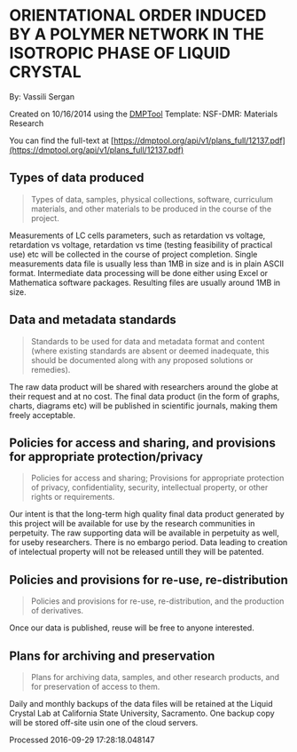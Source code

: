 # ORIENTATIONAL ORDER INDUCED BY A POLYMER NETWORK IN THE ISOTROPIC PHASE OF LIQUID CRYSTAL

By: Vassili Sergan

Created on 10/16/2014 using the [DMPTool](https://dmp.cdlib.org/) Template: NSF-DMR: Materials Research

You can find the full-text at [https://dmptool.org/api/v1/plans_full/12137.pdf](https://dmptool.org/api/v1/plans_full/12137.pdf) 

## Types of data produced

> Types of data, samples, physical collections, software, curriculum materials, and other materials to be produced in the course of the project.

Measurements of LC cells parameters, such as retardation vs voltage, retardation vs voltage, retardation vs time (testing feasibility of practical use) etc will be collected in the course of project completion. Single measurements data file is usually less than 1MB in size and is in plain ASCII format. Intermediate data processing will be done either using Excel or Mathematica software packages. Resulting files are usually around 1MB in size.


## Data and metadata standards

> Standards to be used for data and metadata format and content (where existing standards are absent or deemed inadequate, this should be documented along with any proposed solutions or remedies).

The raw data product will be shared with researchers around the globe at their request and at no cost. The final data product (in the form of graphs, charts, diagrams etc) will be published in scientific journals, making them freely acceptable.


## Policies for access and sharing, and provisions for appropriate protection/privacy

> Policies for access and sharing; Provisions for appropriate protection of privacy, confidentiality, security, intellectual property, or other rights or requirements.

Our intent is that the long-term high quality final data product generated by this project will be available for use by the research communities in perpetuity. The raw supporting data will be available in perpetuity as well, for useby researchers. There is no embargo period. Data leading to creation of intelectual property will not be released untill they will be patented.


## Policies and provisions for re-use, re-distribution

> Policies and provisions for re-use, re-distribution, and the production of derivatives.

Once our data is published, reuse will be free to anyone interested.


## Plans for archiving and preservation

> Plans for archiving data, samples, and other research products, and for preservation of access to them.

Daily and monthly backups of the data files will be retained at the Liquid Crystal Lab at California State University, Sacramento. One backup copy will be stored off-site usin one of the cloud servers.


Processed 2016-09-29 17:28:18.048147
